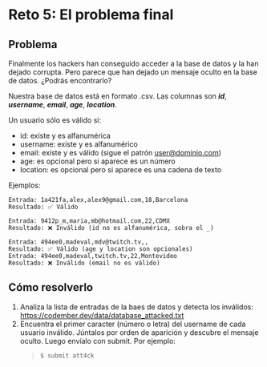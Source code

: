 # Reto 5: El problema final

## Problema

Finalmente los hackers han conseguido acceder a la base de datos y la han dejado corrupta. Pero parece que han dejado un mensaje oculto en la base de datos. ¿Podrás encontrarlo?

Nuestra base de datos está en formato .csv. Las columnas son **_id_**, **_username_**, **_email_**, **_age_**, **_location_**.

Un usuario sólo es válido si:

-   id: existe y es alfanumérica
-   username: existe y es alfanumérico
-   email: existe y es válido (sigue el patrón user@dominio.com)
-   age: es opcional pero si aparece es un número
-   location: es opcional pero si aparece es una cadena de texto

Ejemplos:

```text
Entrada: 1a421fa,alex,alex9@gmail.com,18,Barcelona
Resultado: ✅ Válido

Entrada: 9412p_m,maria,mb@hotmail.com,22,CDMX
Resultado: ❌ Inválido (id no es alfanumérica, sobra el _)

Entrada: 494ee0,madeval,mdv@twitch.tv,,
Resultado: ✅ Válido (age y location son opcionales)
Entrada: 494ee0,madeval,twitch.tv,22,Montevideo
Resultado: ❌ Inválido (email no es válido)
```

## Cómo resolverlo

1. Analiza la lista de entradas de la baes de datos y detecta los inválidos: <https://codember.dev/data/database_attacked.txt>
2. Encuentra el primer caracter (número o letra) del username de cada usuario inválido. Júntalos por orden de aparición y descubre el mensaje oculto. Luego envíalo con submit. Por ejemplo:
    > `$ submit att4ck`
